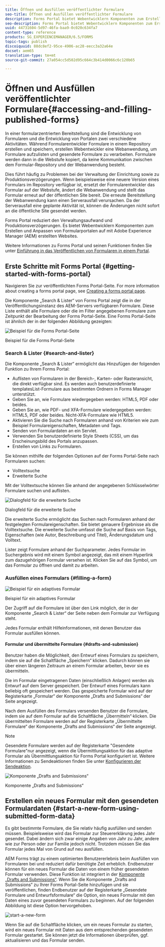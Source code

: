 ```yaml
---
title: Öffnen und Ausfüllen veröffentlichter Formulare
seo-title: Öffnen und Ausfüllen veröffentlichter Formulare
description: Forms Portal bietet Webentwicklern Komponenten zum Erstellen und Anpassen von Formularportalen auf mit Adobe Experience Manager (AEM) erstellten Websites.
seo-description: Forms Portal bietet Webentwicklern Komponenten zum Erstellen und Anpassen von Formularportalen auf mit Adobe Experience Manager (AEM) erstellten Websites.
uuid: 44731604-5d97-46fa-baa9-0c020c634fa7
content-type: reference
products: SG_EXPERIENCEMANAGER/6.5/FORMS
topic-tags: publish
discoiquuid: 88dc8ef2-95ce-4906-ac28-eecc3a32a64e
docset: aem65
translation-type: tm+mt
source-git-commit: 27a054cc5d502d95c664c3b414d0066c6c120b65

---
```



# Öffnen und Ausfüllen veröffentlichter Formulare{#accessing-and-filling-published-forms}

In einer formularzentrierten Bereitstellung sind die Entwicklung von Formularen und die Entwicklung von Portalen zwei verschiedene Aktivitäten. Während Formularentwickler Formulare in einem Repository erstellen und speichern, erstellen Webentwickler eine Webanwendung, um Formulare aufzulisten und gesendete Formulare zu verarbeiten. Formulare werden dann in die Webstufe kopiert, da keine Kommunikation zwischen dem Formular-Repository und der Webanwendung besteht.

Dies führt häufig zu Problemen bei der Verwaltung der Einrichtung sowie zu Produktionsverzögerungen. Wenn beispielsweise eine neuere Version eines Formulars im Repository verfügbar ist, ersetzt der Formularentwickler das Formular auf der Webstufe, ändert die Webanwendung und stellt das Formular erneut auf der öffentlichen Site bereit. Die erneute Bereitstellung der Webanwendung kann einen Serverausfall verursachen. Da der Serverausfall eine geplante Aktivität ist, können die Änderungen nicht sofort an die öffentliche Site gesendet werden.

Forms Portal reduziert den Verwaltungsaufwand und Produktionsverzögerungen. Es bietet Webentwicklern Komponenten zum Erstellen und Anpassen von Formularportalen auf mit Adobe Experience Manager (AEM) erstellten Websites. 

Weitere Informationen zu Forms Portal und seinen Funktionen finden Sie unter [Einführung in das Veröffentlichen von Formularen in einem Portal](/help/forms/using/introduction-publishing-forms.md).

## Erste Schritte mit Forms Portal {#getting-started-with-forms-portal}

Navigieren Sie zur veröffentlichten Forms Portal-Seite. For more information about creating a forms portal page, see [Creating a forms portal page](../../forms/using/creating-form-portal-page.md).

Die Komponente „Search &amp; Lister“ von Forms Portal zeigt die in der Veröffentlichungsinstanz des AEM-Servers verfügbaren Formulare. Diese Liste enthält alle Formulare oder die im Filter angegebenen Formulare zum Zeitpunkt der Bearbeitung der Forms Portal-Seite. Eine Forms Portal-Seite ist ähnlich der in der folgenden Abbildung gezeigten:

![Beispiel für die Forms Portal-Seite ](assets/forms-portal-page.png)

Beispiel für die Forms Portal-Seite

### Search &amp; Lister {#search-and-lister}

Die Komponente „Search &amp; Lister“ ermöglicht das Hinzufügen der folgenden Funktion zu Ihrem Forms Portal:

* Auflisten von Formularen in der Bereich-, Karten- oder Rasteransicht, die direkt verfügbar sind. Es werden auch benutzerdefinierte templatesList-Formulare aus bestimmten Ordnern in Forms Manager unterstützt.
* Geben Sie an, wie Formulare wiedergegeben werden: HTML5, PDF oder beides.
* Geben Sie an, wie PDF- und XFA-Formulare wiedergegeben werden: HTML5, PDF oder beides. Nicht-XFA-Formulare wie HTML5.
* Aktivieren Sie die Suche nach Formularen anhand von Kriterien wie zum Beispiel Formulareigenschaften, Metadaten und Tags.
* Senden von Formulardaten an ein Servlet.
* Verwenden Sie benutzerdefinierte Style Sheets (CSS), um das Erscheinungsbild des Portals anzupassen.
* Erstellen von Links zu Formularen.

Sie können mithilfe der folgenden Optionen auf der Forms Portal-Seite nach Formularen suchen:

* Volltextsuche
* Erweiterte Suche

Mit der Volltextsuche können Sie anhand der angegebenen Schlüsselwörter Formulare suchen und auflisten.

![Dialogfeld für die erweiterte Suche](assets/search-panel.png)

Dialogfeld für die erweiterte Suche

Die erweiterte Suche ermöglicht das Suchen nach Formularen anhand der festgelegten Formulareigenschaften. Sie bietet genauere Ergebnisse als die Volltextsuche. Die erweiterte Suche umfasst die Suche auf Basis von Tags, Eigenschaften (wie Autor, Beschreibung und Titel), Änderungsdatum und Volltext.

Lister zeigt Formulare anhand der Suchparameter. Jedes Formular im Suchergebnis wird mit einem Symbol angezeigt, das mit einem Hyperlink zum dazugehörigen Formular versehen ist. Klicken Sie auf das Symbol, um das Formular zu öffnen und damit zu arbeiten.

### Ausfüllen eines Formulars {#filling-a-form}

![Beispiel für ein adaptives Formular](assets/filling_a_form.png)

Beispiel für ein adaptives Formular

Der Zugriff auf die Formulare ist über den Link möglich, der in der Komponente „Search &amp; Lister“ der Seite neben dem Formular zur Verfügung steht.

Jedes Formular enthält Hilfeinformationen, mit denen Benutzer das Formular ausfüllen können.

#### Formular und übermittelte Formulare {#drafts-and-submission}

Benutzer haben die Möglichkeit, den Entwurf eines Formulars zu speichern, indem sie auf die Schaltfläche „Speichern“ klicken. Dadurch können sie über einen längeren Zeitraum an einem Formular arbeiten, bevor sie es übermitteln.

Die im Formular eingetragenen Daten (einschließlich Anlagen) werden als Entwurf auf dem Server gespeichert. Der Entwurf eines Formulars kann beliebig oft gespeichert werden. Das gespeicherte Formular wird auf der Registerkarte „Formular“ der Komponente „Drafts and Submissions“ der Seite angezeigt.

Nach dem Ausfüllen des Formulars versenden Benutzer die Formulare, indem sie auf dem Formular auf die Schaltfläche „Übermitteln“·klicken. Die übermittelten Formulare werden auf der Registerkarte „Übermittelte Formulare“ der Komponente „Drafts and Submissions“ der Seite angezeigt.

>[!NOTE]
>
>Gesendete Formulare werden auf der Registerkarte &quot;Gesendete Formulare&quot;nur angezeigt, wenn die Übermittlungsaktion für das adaptive Formular als Übermittlungsaktion für Forms Portal konfiguriert ist. Weitere Informationen zu Sendeaktionen finden Sie unter [Konfigurieren der Sendeaktion](../../forms/using/configuring-submit-actions.md).

![Komponente „Drafts and Submissions“](assets/draft-submission.png)

Komponente „Drafts and Submissions“

## Erstellen ein neues Formular mit den gesendeten Formulardaten {#start-a-new-form-using-submitted-form-data}

Es gibt bestimmte Formulare, die Sie relativ häufig ausfüllen und senden müssen. Beispielsweise wird das Formular zur Steuererklärung jedes Jahr gesendet. Dabei ändern sich zwar einige Angaben von Jahr zu Jahr, andere wie zur Person oder zur Familie jedoch nicht. Trotzdem müssen Sie das Formular jedes Mal von Grund auf neu ausfüllen.

AEM Forms trägt zu einem optimierten Benutzererlebnis beim Ausfüllen von Formularen bei und reduziert dafür benötigte Zeit erheblich. Endbenutzer können für ein neues Formular die Daten von einem früher gesendeten Formular verwenden. Diese Funktion ist integriert in der [Komponente „Drafts and Submissions“](../../forms/using/draft-submission-component.md). Wenn Sie die Komponente „Drafts and Submissions“ zu Ihrer Forms Portal-Seite hinzufügen und sie veröffentlichen, finden Endbenutzer auf der Registerkarte „Gesendete Formulare und Entwurfsformulare“ die Option, ein neues Formular mit den Daten eines zuvor gesendeten Formulars zu beginnen. Auf der folgenden Abbildung ist diese Option hervorgehoben.

![start-a-new-form](assets/start-a-new-form.png)

Wenn Sie auf die Schaltfläche klicken, um ein neues Formular zu starten, wird ein neues Formular mit Daten aus dem entsprechenden gesendeten Formular gestartet. Sie können jetzt die Informationen überprüfen, ggf. aktualisieren und das Formular senden.
